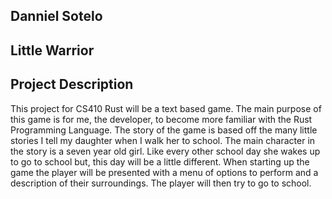 ## Danniel Sotelo
## Little Warrior

## Project Description
  This project for CS410 Rust will be a text based game. The main purpose of this game is for me, the developer, to become more familiar with the Rust Programming Language. The story of the game is based off the many little stories I tell my daughter when I walk her to school. The main character in the story is a seven year old girl. Like every other school day she wakes up to go to school but, this day will be a little different. 
  When starting up the game the player will be presented with a menu of options to perform and a description of their surroundings. The player will then try to go to school.
